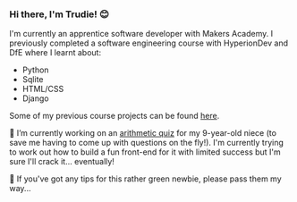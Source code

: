 ### Hi there, I'm Trudie! :blush:
I'm currently an apprentice software developer with Makers Academy. I previously completed a software engineering course with HyperionDev and DfE where I learnt about:
- Python
- Sqlite
- HTML/CSS
- Django

Some of my previous course projects can be found [here](https://github.com/trudiekennedy/finalCapstone). 

🔭 I’m currently working on an [arithmetic quiz](https://github.com/trudiekennedy/some-sums) for my 9-year-old niece (to save me having to come up with questions on the fly!). I'm currently trying to work out how to build a fun front-end for it with limited success but I'm sure I'll crack it... eventually!

🤔 If you've got any tips for this rather green newbie, please pass them my way... 


<!--
**trudiekennedy/trudiekennedy** is a ✨ _special_ ✨ repository because its `README.md` (this file) appears on your GitHub profile.

Here are some ideas to get you started:

- 🔭 I’m currently working on ...
- 🌱 I’m currently learning ...
- 👯 I’m looking to collaborate on ...
- 🤔 I’m looking for help with ...
- 💬 Ask me about ...
- 📫 How to reach me: ...
- 😄 Pronouns: ...
- ⚡ Fun fact: ...
-->
